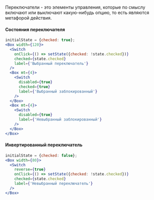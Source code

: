 Переключатели - это элементы управления, которые по смыслу включают или выключают какую-нибудь опцию, то есть являются метафорой действия.

#### Состояния переключателя
```jsx
initialState = {checked: true};
<Box width={120}>
  <Switch
    onClick={() => setState({checked: !state.checked})}
    checked={state.checked}
    label={'Выбранный переключатель'}
  />
  <Box mt={4}>
    <Switch
      disabled={true}
      checked={true}
      label={'Выбранный заблокированный'}
    />
  </Box>
  <Box mt={4}>
    <Switch
      disabled={true}
      label={'Невыбранный заблокированный'}
    />
  </Box>
</Box>
```
#### Инвертированный переключатель

```jsx
initialState = {checked: false};
<Box width={80}>
  <Switch
    reverse={true}
    onClick={() => setState({checked: !state.checked})}
    checked={state.checked}
    label={'Невыбранный переключатель'}
  />
</Box>
```
